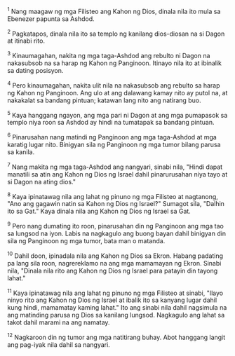 <sup>1</sup>
Nang maagaw ng mga Filisteo ang Kahon ng Dios, dinala nila ito mula sa Ebenezer papunta sa Ashdod. 

<sup>2</sup>
Pagkatapos, dinala nila ito sa templo ng kanilang dios-diosan na si Dagon at itinabi rito. 

<sup>3</sup>
Kinaumagahan, nakita ng mga taga-Ashdod ang rebulto ni Dagon na nakasubsob na sa harap ng Kahon ng Panginoon. Itinayo nila ito at ibinalik sa dating posisyon. 

<sup>4</sup>
Pero kinaumagahan, nakita ulit nila na nakasubsob ang rebulto sa harap ng Kahon ng Panginoon. Ang ulo at ang dalawang kamay nito ay putol na, at nakakalat sa bandang pintuan; katawan lang nito ang natirang buo. 

<sup>5</sup>
Kaya hanggang ngayon, ang mga pari ni Dagon at ang mga pumapasok sa templo niya roon sa Ashdod ay hindi na tumatapak sa bandang pintuan. 

<sup>6</sup>
Pinarusahan nang matindi ng Panginoon ang mga taga-Ashdod at mga karatig lugar nito. Binigyan sila ng Panginoon ng mga tumor bilang parusa sa kanila. 

<sup>7</sup>
Nang makita ng mga taga-Ashdod ang nangyari, sinabi nila, "Hindi dapat manatili sa atin ang Kahon ng Dios ng Israel dahil pinarurusahan niya tayo at si Dagon na ating dios." 

<sup>8</sup>
Kaya ipinatawag nila ang lahat ng pinuno ng mga Filisteo at nagtanong, "Ano ang gagawin natin sa Kahon ng Dios ng Israel?" Sumagot sila, "Dalhin ito sa Gat." Kaya dinala nila ang Kahon ng Dios ng Israel sa Gat. 

<sup>9</sup>
Pero nang dumating ito roon, pinarusahan din ng Panginoon ang mga tao sa lungsod na iyon. Labis na nagkagulo ang buong bayan dahil binigyan din sila ng Panginoon ng mga tumor, bata man o matanda. 

<sup>10</sup>
Dahil doon, ipinadala nila ang Kahon ng Dios sa Ekron. Habang padating pa lang sila roon, nagrereklamo na ang mga mamamayan ng Ekron. Sinabi nila, "Dinala nila rito ang Kahon ng Dios ng Israel para patayin din tayong lahat." 

<sup>11</sup>
Kaya ipinatawag nila ang lahat ng pinuno ng mga Filisteo at sinabi, "Ilayo ninyo rito ang Kahon ng Dios ng Israel at ibalik ito sa kanyang lugar dahil kung hindi, mamamatay kaming lahat." Ito ang sinabi nila dahil nagsimula na ang matinding parusa ng Dios sa kanilang lungsod. Nagkagulo ang lahat sa takot dahil marami na ang namatay. 

<sup>12</sup>
Nagkaroon din ng tumor ang mga natitirang buhay. Abot hanggang langit ang pag-iyak nila dahil sa nangyari.
